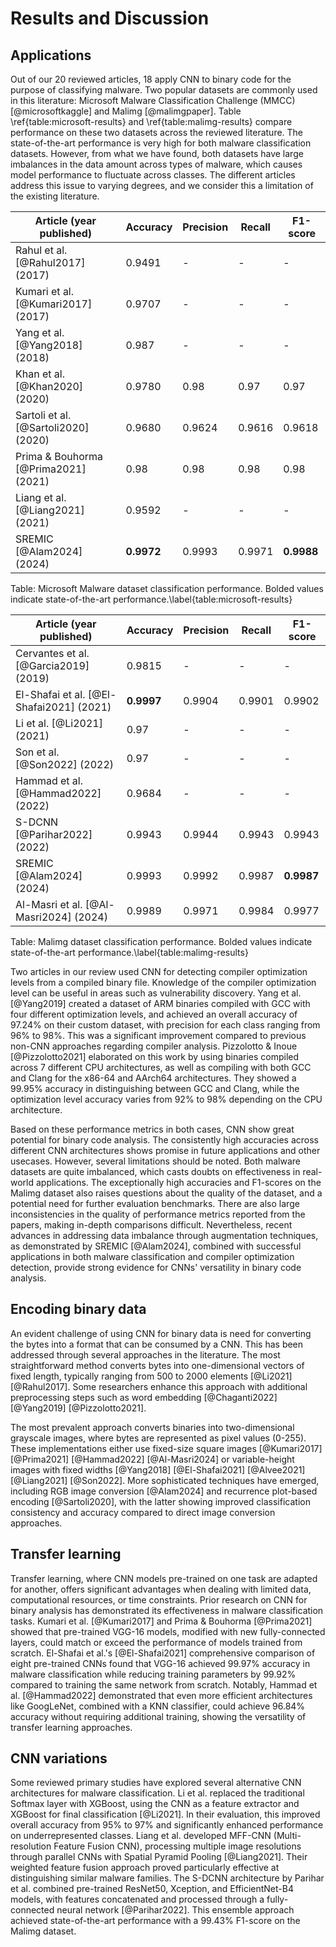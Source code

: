 # Results and Discussion

## Applications

Out of our 20 reviewed articles, 18 apply CNN to binary code for the purpose of classifying malware. Two popular datasets are commonly used in this literature: Microsoft Malware Classification Challenge (MMCC) [@microsoftkaggle] and Malimg [@malimgpaper]. Table \ref{table:microsoft-results} and \ref{table:malimg-results} compare performance on these two datasets across the reviewed literature. The state-of-the-art performance is very high for both malware classification datasets. However, from what we have found, both datasets have large imbalances in the data amount across types of malware, which causes model performance to fluctuate across classes. The different articles address this issue to varying degrees, and we consider this a limitation of the existing literature.

| Article (year published)             | Accuracy   | Precision | Recall | F1-score   |
| ------------------------------------ | ---------- | --------- | ------ | ---------- |
| Rahul et al. [@Rahul2017] (2017)     | 0.9491     | -         | -      | -          |
| Kumari et al. [@Kumari2017] (2017)   | 0.9707     | -         | -      | -          |
| Yang et al. [@Yang2018] (2018)       | 0.987      | -         | -      | -          |
| Khan et al. [@Khan2020] (2020)       | 0.9780     | 0.98      | 0.97   | 0.97       |
| Sartoli et al. [@Sartoli2020] (2020) | 0.9680     | 0.9624    | 0.9616 | 0.9618     |
| Prima & Bouhorma [@Prima2021] (2021) | 0.98       | 0.98      | 0.98   | 0.98       |
| Liang et al. [@Liang2021] (2021)     | 0.9592     | -         | -      | -          |
| SREMIC [@Alam2024] (2024)            | **0.9972** | 0.9993    | 0.9971 | **0.9988** |

Table: Microsoft Malware dataset classification performance. Bolded values indicate state-of-the-art performance.\label{table:microsoft-results}

| Article (year published)                 | Accuracy   | Precision | Recall | F1-score   |
| ---------------------------------------- | ---------- | --------- | ------ | ---------- |
| Cervantes et al. [@Garcia2019] (2019)    | 0.9815     | -         | -      | -          |
| El-Shafai et al. [@El-Shafai2021] (2021) | **0.9997** | 0.9904    | 0.9901 | 0.9902     |
| Li et al. [@Li2021] (2021)               | 0.97       | -         | -      | -          |
| Son et al. [@Son2022] (2022)             | 0.97       | -         | -      | -          |
| Hammad et al. [@Hammad2022] (2022)       | 0.9684     | -         | -      | -          |
| S-DCNN [@Parihar2022] (2022)             | 0.9943     | 0.9944    | 0.9943 | 0.9943     |
| SREMIC [@Alam2024] (2024)                | 0.9993     | 0.9992    | 0.9987 | **0.9987** |
| Al-Masri et al. [@Al-Masri2024] (2024)   | 0.9989     | 0.9971    | 0.9984 | 0.9977     |

Table: Malimg dataset classification performance. Bolded values indicate state-of-the-art performance.\label{table:malimg-results}

Two articles in our review used CNN for detecting compiler optimization levels from a compiled binary file. Knowledge of the compiler optimization level can be useful in areas such as vulnerability discovery. Yang et al. [@Yang2019] created a dataset of ARM binaries compiled with GCC with four different optimization levels, and achieved an overall accuracy of 97.24% on their custom dataset, with precision for each class ranging from 96% to 98%. This was a significant improvement compared to previous non-CNN approaches regarding compiler analysis. Pizzolotto & Inoue [@Pizzolotto2021] elaborated on this work by using binaries compiled across 7 different CPU architectures, as well as compiling with both GCC and Clang for the x86-64 and AArch64 architectures. They showed a 99.95% accuracy in distinguishing between GCC and Clang, while the optimization level accuracy varies from 92% to 98% depending on the CPU architecture.

Based on these performance metrics in both cases, CNN show great potential for binary code analysis. The consistently high accuracies across different CNN architectures shows promise in future applications and other usecases. However, several limitations should be noted. Both malware datasets are quite imbalanced, which casts doubts on effectiveness in real-world applications. The exceptionally high accuracies and F1-scores on the Malimg dataset also raises questions about the quality of the dataset, and a potential need for further evaluation benchmarks. There are also large inconsistencies in the quality of performance metrics reported from the papers, making in-depth comparisons difficult. Nevertheless, recent advances in addressing data imbalance through augmentation techniques, as demonstrated by SREMIC [@Alam2024], combined with successful applications in both malware classification and compiler optimization detection, provide strong evidence for CNNs' versatility in binary code analysis.

## Encoding binary data

An evident challenge of using CNN for binary data is need for converting the bytes into a format that can be consumed by a CNN. This has been addressed through several approaches in the literature. The most straightforward method converts bytes into one-dimensional vectors of fixed length, typically ranging from 500 to 2000 elements [@Li2021] [@Rahul2017]. Some researchers enhance this approach with additional preprocessing steps such as word embedding [@Chaganti2022] [@Yang2019] [@Pizzolotto2021].

The most prevalent approach converts binaries into two-dimensional grayscale images, where bytes are represented as pixel values (0-255). These implementations either use fixed-size square images [@Kumari2017] [@Prima2021] [@Hammad2022] [@Al-Masri2024] or variable-height images with fixed widths [@Yang2018] [@El-Shafai2021] [@Alvee2021] [@Liang2021] [@Son2022]. More sophisticated techniques have emerged, including RGB image conversion [@Alam2024] and recurrence plot-based encoding [@Sartoli2020], with the latter showing improved classification consistency and accuracy compared to direct image conversion approaches.

## Transfer learning

Transfer learning, where CNN models pre-trained on one task are adapted for another, offers significant advantages when dealing with limited data, computational resources, or time constraints. Prior research on CNN for binary analysis has demonstrated its effectiveness in malware classification tasks. Kumari et al. [@Kumari2017] and Prima & Bouhorma [@Prima2021] showed that pre-trained VGG-16 models, modified with new fully-connected layers, could match or exceed the performance of models trained from scratch. El-Shafai et al.'s [@El-Shafai2021] comprehensive comparison of eight pre-trained CNNs found that VGG-16 achieved 99.97% accuracy in malware classification while reducing training parameters by 99.92% compared to training the same network from scratch. Notably, Hammad et al. [@Hammad2022] demonstrated that even more efficient architectures like GoogLeNet, combined with a KNN classifier, could achieve 96.84% accuracy without requiring additional training, showing the versatility of transfer learning approaches.

## CNN variations

Some reviewed primary studies have explored several alternative CNN architectures for malware classification. Li et al. replaced the traditional Softmax layer with XGBoost, using the CNN as a feature extractor and XGBoost for final classification [@Li2021]. In their evaluation, this improved overall accuracy from 95% to 97% and significantly enhanced performance on underrepresented classes. Liang et al. developed MFF-CNN (Multi-resolution Feature Fusion CNN), processing multiple image resolutions through parallel CNNs with Spatial Pyramid Pooling [@Liang2021]. Their weighted feature fusion approach proved particularly effective at distinguishing similar malware families. The S-DCNN architecture by Parihar et al. combined pre-trained ResNet50, Xception, and EfficientNet-B4 models, with features concatenated and processed through a fully-connected neural network [@Parihar2022]. This ensemble approach achieved state-of-the-art performance with a 99.43% F1-score on the Malimg dataset.
